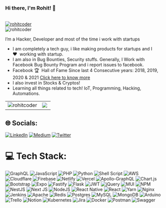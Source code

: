 ### Hi there, I'm Rohit! 👋 
<br>
<a href="https://twitter.com/rohitcoder" target="blank"><img src="https://img.shields.io/twitter/follow/rohitcoder?logo=twitter&style=for-the-badge" alt="rohitcoder" /></a>
<br>
<img src="https://komarev.com/ghpvc/?username=rohitcoder&label=Profile%20views&color=0e75b6&style=flat" alt="rohitcoder" />

I’m a Hacker, Developer and most of the time i work with startups
- I am completely a tech guy, i like making products for startups and I ❤️&nbsp;&nbsp;working with startup.
- I am also in Bug Bounties, Security stuffs. Generally, I Work with Facebook Bug Bounty Program and i report issues to facebook.
- Facebook 🏆&nbsp;&nbsp;Hall of Fame Since last 4 Consecutive years: 2018, 2019, 2020 & 2021 <a href="https://facebook.com/whitehat/thanks" target="_blank">Click here to know more</a>
- I also invest in Stocks & Cryptos!
- Learning all things related to tech! IoT, Programming, Hacking, Automations.
<table cellspacing="0" cellpadding="0" style="border:none;">
  <tr>
    <td>
     <img align="center" src="https://github-readme-stats.vercel.app/api?username=rohitcoder&show_icons=true&locale=en" alt="rohitcoder" />
    </td>
    <td>
      <img align="left" src="https://github-readme-streak-stats.herokuapp.com/?user=rohitcoder&hide_border=true" />
    </td>
</table>

## 🌐 Socials:
[![LinkedIn](https://img.shields.io/badge/LinkedIn-%230077B5.svg?logo=linkedin&logoColor=white)](https://linkedin.com/in/rohitcoder) [![Medium](https://img.shields.io/badge/Medium-12100E?logo=medium&logoColor=white)](https://medium.com/@rohitcoder) [![Twitter](https://img.shields.io/badge/Twitter-%231DA1F2.svg?logo=Twitter&logoColor=white)](https://twitter.com/rohitcoder) 

# 💻 Tech Stack:
![GraphQL](https://img.shields.io/badge/-GraphQL-E10098?style=flat&logo=graphql&logoColor=white) ![JavaScript](https://img.shields.io/badge/javascript-%23323330.svg?style=flat&logo=javascript&logoColor=%23F7DF1E) ![PHP](https://img.shields.io/badge/php-%23777BB4.svg?style=flat&logo=php&logoColor=white) ![Python](https://img.shields.io/badge/python-3670A0?style=flat&logo=python&logoColor=ffdd54) ![Shell Script](https://img.shields.io/badge/shell_script-%23121011.svg?style=flat&logo=gnu-bash&logoColor=white) ![AWS](https://img.shields.io/badge/AWS-%23FF9900.svg?style=flat&logo=amazon-aws&logoColor=white) ![Cloudflare](https://img.shields.io/badge/Cloudflare-F38020?style=flat&logo=Cloudflare&logoColor=white) ![Firebase](https://img.shields.io/badge/firebase-%23039BE5.svg?style=flat&logo=firebase) ![Netlify](https://img.shields.io/badge/netlify-%23000000.svg?style=flat&logo=netlify&logoColor=#00C7B7) ![Vercel](https://img.shields.io/badge/vercel-%23000000.svg?style=flat&logo=vercel&logoColor=white) ![Apollo-GraphQL](https://img.shields.io/badge/-ApolloGraphQL-311C87?style=flat&logo=apollo-graphql) ![Chart.js](https://img.shields.io/badge/chart.js-F5788D.svg?style=flat&logo=chart.js&logoColor=white) ![Bootstrap](https://img.shields.io/badge/bootstrap-%23563D7C.svg?style=flat&logo=bootstrap&logoColor=white) ![Expo](https://img.shields.io/badge/expo-1C1E24?style=flat&logo=expo&logoColor=#D04A37) ![Fastify](https://img.shields.io/badge/fastify-%23000000.svg?style=flat&logo=fastify&logoColor=white) ![Flask](https://img.shields.io/badge/flask-%23000.svg?style=flat&logo=flask&logoColor=white) ![JWT](https://img.shields.io/badge/JWT-black?style=flat&logo=JSON%20web%20tokens) ![jQuery](https://img.shields.io/badge/jquery-%230769AD.svg?style=flat&logo=jquery&logoColor=white) ![MUI](https://img.shields.io/badge/MUI-%230081CB.svg?style=flat&logo=material-ui&logoColor=white) ![NPM](https://img.shields.io/badge/NPM-%23000000.svg?style=flat&logo=npm&logoColor=white) ![NestJS](https://img.shields.io/badge/nestjs-%23E0234E.svg?style=flat&logo=nestjs&logoColor=white) ![Next JS](https://img.shields.io/badge/Next-black?style=flat&logo=next.js&logoColor=white) ![NodeJS](https://img.shields.io/badge/node.js-6DA55F?style=flat&logo=node.js&logoColor=white) ![React Native](https://img.shields.io/badge/react_native-%2320232a.svg?style=flat&logo=react&logoColor=%2361DAFB) ![React](https://img.shields.io/badge/react-%2320232a.svg?style=flat&logo=react&logoColor=%2361DAFB) ![Yarn](https://img.shields.io/badge/yarn-%232C8EBB.svg?style=flat&logo=yarn&logoColor=white) ![Nginx](https://img.shields.io/badge/nginx-%23009639.svg?style=flat&logo=nginx&logoColor=white) ![Jenkins](https://img.shields.io/badge/jenkins-%232C5263.svg?style=flat&logo=jenkins&logoColor=white) ![Apache](https://img.shields.io/badge/apache-%23D42029.svg?style=flat&logo=apache&logoColor=white) ![Redis](https://img.shields.io/badge/redis-%23DD0031.svg?style=flat&logo=redis&logoColor=white) ![Postgres](https://img.shields.io/badge/postgres-%23316192.svg?style=flat&logo=postgresql&logoColor=white) ![MySQL](https://img.shields.io/badge/mysql-%2300f.svg?style=flat&logo=mysql&logoColor=white) ![MongoDB](https://img.shields.io/badge/MongoDB-%234ea94b.svg?style=flat&logo=mongodb&logoColor=white) ![Arduino](https://img.shields.io/badge/-Arduino-00979D?style=flat&logo=Arduino&logoColor=white) ![Trello](https://img.shields.io/badge/Trello-%23026AA7.svg?style=flat&logo=Trello&logoColor=white) ![Notion](https://img.shields.io/badge/Notion-%23000000.svg?style=flat&logo=notion&logoColor=white) ![Kubernetes](https://img.shields.io/badge/kubernetes-%23326ce5.svg?style=flat&logo=kubernetes&logoColor=white) ![Jira](https://img.shields.io/badge/jira-%230A0FFF.svg?style=flat&logo=jira&logoColor=white) ![Docker](https://img.shields.io/badge/docker-%230db7ed.svg?style=flat&logo=docker&logoColor=white) ![Postman](https://img.shields.io/badge/Postman-FF6C37?style=flat&logo=postman&logoColor=white) ![Swagger](https://img.shields.io/badge/-Swagger-%23Clojure?style=flat&logo=swagger&logoColor=white)
